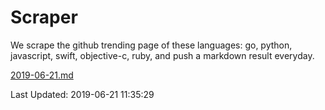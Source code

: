 # Scraper

We scrape the github trending page of these languages: go, python, javascript, swift, objective-c, ruby, and push a markdown result everyday.

[2019-06-21.md](https://github.com/henson/Scraper/blob/master/2019-06-21.md)

Last Updated: 2019-06-21 11:35:29